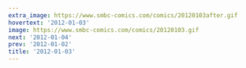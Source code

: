 ```yaml
---
extra_image: https://www.smbc-comics.com/comics/20120103after.gif
hovertext: '2012-01-03'
image: https://www.smbc-comics.com/comics/20120103.gif
next: '2012-01-04'
prev: '2012-01-02'
title: '2012-01-03'
---
```

